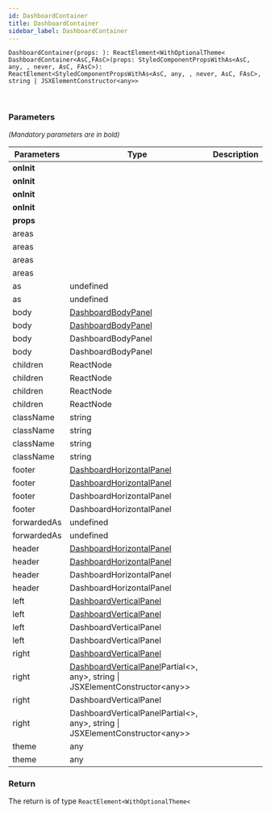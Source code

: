 ```yaml
---
id: DashboardContainer
title: DashboardContainer
sidebar_label: DashboardContainer
---
```


```tsx
DashboardContainer(props: ): ReactElement<WithOptionalTheme<
DashboardContainer<AsC,FAsC>(props: StyledComponentPropsWithAs<AsC, any, , never, AsC, FAsC>): ReactElement<StyledComponentPropsWithAs<AsC, any, , never, AsC, FAsC>, string | JSXElementConstructor<any>>
```
<br/>



### Parameters

<font size="2"><i>(Mandatory parameters are in bold)</i></font>

| Parameters | Type | Description |
| --------- | ---- | ----------- |
| **onInit** |  |  |
| **onInit** |  |  |
| **onInit** |  |  |
| **onInit** |  |  |
| **props** |  |  |
| areas |  |  |
| areas |  |  |
| areas |  |  |
| areas |  |  |
| as | undefined |  |
| as | undefined |  |
| body | [DashboardBodyPanel](/api2/types/DashboardBodyPanel.md) |  |
| body | [DashboardBodyPanel](/api2/types/DashboardBodyPanel.md) |  |
| body | DashboardBodyPanel |  |
| body | DashboardBodyPanel |  |
| children | ReactNode |  |
| children | ReactNode |  |
| children | ReactNode |  |
| children | ReactNode |  |
| className | string |  |
| className | string |  |
| className | string |  |
| className | string |  |
| footer | [DashboardHorizontalPanel](/api2/types/DashboardHorizontalPanel.md) |  |
| footer | [DashboardHorizontalPanel](/api2/types/DashboardHorizontalPanel.md) |  |
| footer | DashboardHorizontalPanel |  |
| footer | DashboardHorizontalPanel |  |
| forwardedAs | undefined |  |
| forwardedAs | undefined |  |
| header | [DashboardHorizontalPanel](/api2/types/DashboardHorizontalPanel.md) |  |
| header | [DashboardHorizontalPanel](/api2/types/DashboardHorizontalPanel.md) |  |
| header | DashboardHorizontalPanel |  |
| header | DashboardHorizontalPanel |  |
| left | [DashboardVerticalPanel](/api2/types/DashboardVerticalPanel.md) |  |
| left | [DashboardVerticalPanel](/api2/types/DashboardVerticalPanel.md) |  |
| left | DashboardVerticalPanel |  |
| left | DashboardVerticalPanel |  |
| right | [DashboardVerticalPanel](/api2/types/DashboardVerticalPanel.md) |  |
| right | [DashboardVerticalPanel](/api2/types/DashboardVerticalPanel.md)Partial<\>, any\>, string \| JSXElementConstructor<any\>\> |  |
| right | DashboardVerticalPanel |  |
| right | DashboardVerticalPanelPartial<\>, any\>, string \| JSXElementConstructor<any\>\> |  |
| theme | any |  |
| theme | any |  |


### Return



The return is of type <code>ReactElement<WithOptionalTheme<</code>